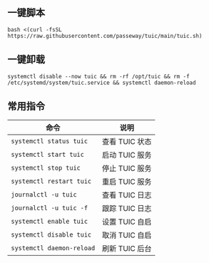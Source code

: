 ## 一键脚本
```
bash <(curl -fsSL https://raw.githubusercontent.com/passeway/tuic/main/tuic.sh)
```
## 一键卸载
```
systemctl disable --now tuic && rm -rf /opt/tuic && rm -f /etc/systemd/system/tuic.service && systemctl daemon-reload
```
## 常用指令
| 命令 | 说明 |
|------|------|
| `systemctl status tuic` | 查看 TUIC 状态 |
| `systemctl start tuic` | 启动 TUIC 服务 |
| `systemctl stop tuic` | 停止 TUIC 服务 |
| `systemctl restart tuic` | 重启 TUIC 服务 |
| `journalctl -u tuic` | 查看 TUIC 日志 |
| `journalctl -u tuic -f` | 跟踪 TUIC 日志 |
| `systemctl enable tuic` | 设置 TUIC 自启 |
| `systemctl disable tuic` | 取消 TUIC 自启 |
| `systemctl daemon-reload` | 刷新 TUIC 后台 |
